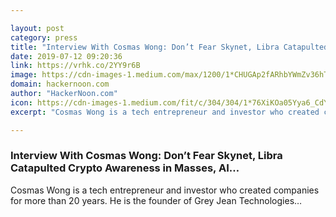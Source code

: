 ```yaml
---

layout: post
category: press
title: "Interview With Cosmas Wong: Don’t Fear Skynet, Libra Catapulted Crypto Awareness in Masses, AI…"
date: 2019-07-12 09:20:36
link: https://vrhk.co/2YY9r6B
image: https://cdn-images-1.medium.com/max/1200/1*CHUGAp2fARhbYWmZv36hTw.jpeg
domain: hackernoon.com
author: "HackerNoon.com"
icon: https://cdn-images-1.medium.com/fit/c/304/304/1*76XiKOa05Yya6_CdYX8pVg.jpeg
excerpt: "Cosmas Wong is a tech entrepreneur and investor who created companies for more than 20 years. He is the founder of Grey Jean Technologies…"

---
```


### Interview With Cosmas Wong: Don’t Fear Skynet, Libra Catapulted Crypto Awareness in Masses, AI…

Cosmas Wong is a tech entrepreneur and investor who created companies for more than 20 years. He is the founder of Grey Jean Technologies…